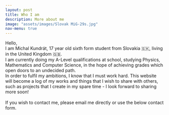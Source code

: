 ```yaml
---
layout: post
title: Who I am
description: More about me
image: "assets/images/Slovak MiG-29s.jpg"
nav-menu: true
---
```


Hello, <br>
I am Michal Kundrát, 17 year old sixth form student from Slovakia 🇸🇰, living in the United Kingdom 🇬🇧. <br>
I am currently doing my A-Level qualifications at school, studying Physics, Mathematics and Computer Science, in the hope of achieving grades which open doors to an undecided path. <br>
In order to fulfil my ambitions, I know that I must work hard. This website will become a log of my works and things that I wish to share with others, such as projects that I create in my spare time - I look forward to sharing more soon!
<br><br>
If you wish to contact me, please email me directly or use the below contact form.